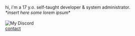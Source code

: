 hi, i'm a 17 y.o. self-taught developer & system administrator.<br>
*\*insert here some lorem ipsum*\*<br><br>
![My Discord](https://discord-readme-badge.vercel.app/api?id=861050383580266547)<br>
[contact](mailto://me@ardadaglioglu.com)
